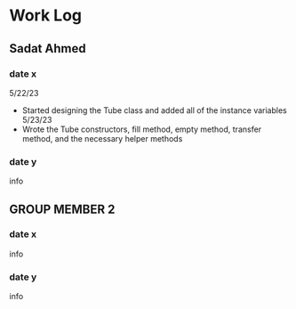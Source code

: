 # Work Log

## Sadat Ahmed

### date x

5/22/23
- Started designing the Tube class and added all of the instance variables
5/23/23
- Wrote the Tube constructors, fill method, empty method, transfer method, and the necessary helper methods

### date y

info


## GROUP MEMBER 2

### date x

info

### date y

info
